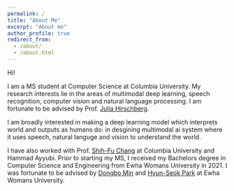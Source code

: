 ```yaml
---
permalink: /
title: "About Me"
excerpt: "About me"
author_profile: true
redirect_from: 
  - /about/
  - /about.html
---
```


Hi!

I am a MS student at Computer Science at Columbia University. My research interests lie in the areas of multimodal deep learning, speech recognition, computer vision and natural language processing. I am fortunate to be advised by Prof. [Julia Hirschberg](http://www.cs.columbia.edu/~julia/).

I am broadly interested in making a deep learning model which interprets world and outputs as humans do: in desgining multimodal ai system where it uses speech, natural languge and vision to understand the world.  

I have also worked with Prof. [Shih-Fu Chang](https://www.ee.columbia.edu/~sfchang/) at Columbia University and Hammad Ayyubi. Prior to starting my MS, I received my Bachelors degree in Computer Science and Engineering from Ewha Womans University in 2021. I was fortunate to be advised by [Dongbo Min](http://cvl.ewha.ac.kr/) and [Hyun-Seok Park](http://www.ewha.ac.kr/ewha/professor/info.do?mode=view&pId=xPCsLydiqzj%2FKdbYExXJKg%3D%3D) at Ewha Womans University. 
